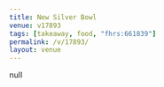 ```yaml
---
title: New Silver Bowl
venue: v17893
tags: [takeaway, food, "fhrs:661839"]
permalink: /v/17893/
layout: venue
---
```

null